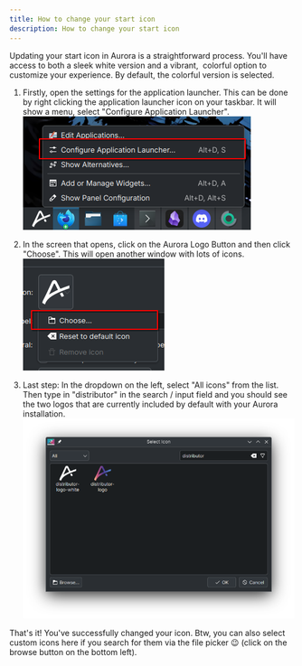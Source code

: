 ```yaml
---
title: How to change your start icon
description: How to change your start icon
---
```


Updating your start icon in Aurora is a straightforward process. You'll have access to both a sleek white version and a vibrant,  colorful option to customize your experience. By default, the colorful version is selected.

1. Firstly, open the settings for the application launcher. This can be done by right clicking the application launcher icon on your taskbar. It will show a menu, select "Configure Application Launcher".
![First step](../../../assets/start-icon-change/screen-1.png)

2. In the screen that opens, click on the Aurora Logo Button and then click "Choose". This will open another window with lots of icons. 
![First step](../../../assets/start-icon-change/screen-2.png)

3. Last step: In the dropdown on the left, select "All icons" from the list. Then type in "distributor" in the search / input field and you should see the two logos that are currently included by default with your Aurora installation.
![First step](../../../assets/start-icon-change/screen-3.png)


That's it! You've successfully changed your icon. Btw, you can also select custom icons here if you search for them via the file picker 😉 (click on the browse button on the bottom left).

